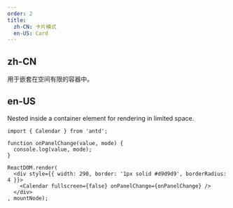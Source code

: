 ```yaml
---
order: 2
title: 
  zh-CN: 卡片模式
  en-US: Card
---
```


## zh-CN

用于嵌套在空间有限的容器中。

## en-US

Nested inside a container element for rendering in limited space.

````__react
import { Calendar } from 'antd';

function onPanelChange(value, mode) {
  console.log(value, mode);
}

ReactDOM.render(
  <div style={{ width: 290, border: '1px solid #d9d9d9', borderRadius: 4 }}>
    <Calendar fullscreen={false} onPanelChange={onPanelChange} />
  </div>
, mountNode);
````
